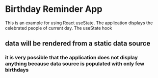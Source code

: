 # Birthday Reminder App

This is an example for using React useState. The application displays the celebrated people of current day.
The useState hook

## data will be rendered from a static data source

### it is very possible that the application does not display anything because data source is populated with only few birthdays
